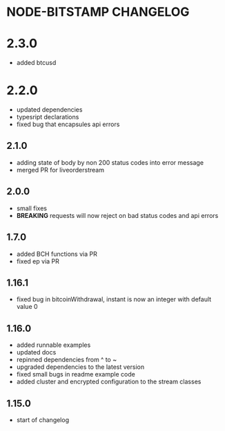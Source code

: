 # NODE-BITSTAMP CHANGELOG

# 2.3.0

* added btcusd

# 2.2.0

* updated dependencies
* typesript declarations
* fixed bug that encapsules api errors

## 2.1.0

* adding state of body by non 200 status codes into error message
* merged PR for liveorderstream

## 2.0.0

* small fixes
* **BREAKING** requests will now reject on bad status codes and api errors

## 1.7.0

* added BCH functions via PR
* fixed ep via PR

## 1.16.1

* fixed bug in bitcoinWithdrawal, instant is now an integer with default value 0

## 1.16.0

* added runnable examples
* updated docs
* repinned dependencies from ^ to ~
* upgraded dependencies to the latest version
* fixed small bugs in readme example code
* added cluster and encrypted configuration to the stream classes

## 1.15.0

* start of changelog